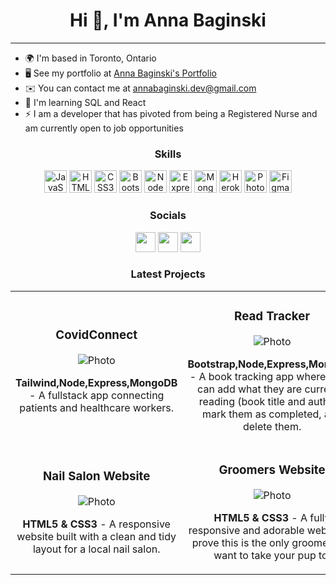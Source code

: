 <!-- ### Hi there 👋 -->

<!--
**annabaginski/annabaginski** is a ✨ _special_ ✨ repository because its `README.md` (this file) appears on your GitHub profile.

Here are some ideas to get you started:

- 🔭 I’m currently working on ...
- 🌱 I’m currently learning ...
- 👯 I’m looking to collaborate on ...
- 🤔 I’m looking for help with ...
- 💬 Ask me about ...
- 📫 How to reach me: ...
- 😄 Pronouns: ...
- ⚡ Fun fact: ...
-->

<h1 align="center">Hi 👋, I'm Anna Baginski</h1>

------------------

* 🌍  I'm based in Toronto, Ontario
* 🖥️  See my portfolio at [Anna Baginski's Portfolio](http://annabaginski.netlify.app/)
* ✉️  You can contact me at [annabaginski.dev@gmail.com](mailto:annabaginski.dev@gmail.com)
* 🧠  I'm learning SQL and React
* ⚡  I am a developer that has pivoted from being a Registered Nurse and am currently open to job opportunities

<h3 align=center> Skills </h3>

<p align="center">
<a href="https://developer.mozilla.org/en-US/docs/Web/JavaScript" target="_blank" rel="noreferrer"><img src="https://raw.githubusercontent.com/danielcranney/readme-generator/main/public/icons/skills/javascript-colored.svg" width="36" height="36" alt="JavaScript" /></a>
<a href="https://developer.mozilla.org/en-US/docs/Glossary/HTML5" target="_blank" rel="noreferrer"><img src="https://raw.githubusercontent.com/danielcranney/readme-generator/main/public/icons/skills/html5-colored.svg" width="36" height="36" alt="HTML5" /></a>
<a href="https://www.w3.org/TR/CSS/#css" target="_blank" rel="noreferrer"><img src="https://raw.githubusercontent.com/danielcranney/readme-generator/main/public/icons/skills/css3-colored.svg" width="36" height="36" alt="CSS3" /></a>
<a href="https://getbootstrap.com/" target="_blank" rel="noreferrer"><img src="https://raw.githubusercontent.com/danielcranney/readme-generator/main/public/icons/skills/bootstrap-colored.svg" width="36" height="36" alt="Bootstrap" /></a>
<a href="https://nodejs.org/en/" target="_blank" rel="noreferrer"><img src="https://raw.githubusercontent.com/danielcranney/readme-generator/main/public/icons/skills/nodejs-colored.svg" width="36" height="36" alt="NodeJS" /></a>
<a href="https://expressjs.com/" target="_blank" rel="noreferrer"><img src="https://raw.githubusercontent.com/danielcranney/readme-generator/main/public/icons/skills/express-colored.svg" width="36" height="36" alt="Express" /></a>
<a href="https://www.mongodb.com/" target="_blank" rel="noreferrer"><img src="https://raw.githubusercontent.com/danielcranney/readme-generator/main/public/icons/skills/mongodb-colored.svg" width="36" height="36" alt="MongoDB" /></a>
<a href="https://www.heroku.com/" target="_blank" rel="noreferrer"><img src="https://raw.githubusercontent.com/danielcranney/readme-generator/main/public/icons/skills/heroku-colored.svg" width="36" height="36" alt="Heroku" /></a>
<a href="https://www.adobe.com/uk/products/photoshop.html" target="_blank" rel="noreferrer"><img src="https://raw.githubusercontent.com/danielcranney/readme-generator/main/public/icons/skills/photoshop-colored.svg" width="36" height="36" alt="Photoshop" /></a>
<a href="https://www.figma.com/" target="_blank" rel="noreferrer"><img src="https://raw.githubusercontent.com/danielcranney/readme-generator/main/public/icons/skills/figma-colored.svg" width="36" height="36" alt="Figma" /></a>
</p>

<h3 align=center> Socials </h3>

<p align="center"> <a href="https://www.github.com/annabaginski" target="_blank" rel="noreferrer"><img src="https://raw.githubusercontent.com/danielcranney/readme-generator/main/public/icons/socials/github.svg" width="32" height="32" /></a> <a href="https://www.linkedin.com/in/anna-baginski" target="_blank" rel="noreferrer"><img src="https://raw.githubusercontent.com/danielcranney/readme-generator/main/public/icons/socials/linkedin.svg" width="32" height="32" /></a> <a href="https://www.twitter.com/AnnaInTech" target="_blank" rel="noreferrer"><img src="https://raw.githubusercontent.com/danielcranney/readme-generator/main/public/icons/socials/twitter.svg" width="32" height="32" /></a></p>

<h3 align="center"> Latest Projects </h3> 

<table align="center">
  <tbody align="center">
  <tr>
   <td width="50%"><h3>CovidConnect</h3> 
      <img alt="Photo" src="https://user-images.githubusercontent.com/93549623/196798461-89b9520f-5cd7-4612-b3e5-bdd220b03b66.png"/>
      <p><b>Tailwind,Node,Express,MongoDB</b> - A fullstack app connecting patients and healthcare workers.</p>
      </td><td width="50%"><h3>Read Tracker</h3> 
      <img alt="Photo" src="https://media.giphy.com/media/vzlc4Saigevx0i63hi/giphy.gif"/>
      <p><b>Bootstrap,Node,Express,MongoDB</b> - A book tracking app where users can add what they are currently reading (book title and author); mark them as completed, and delete them.</p>
      </td>
     
  </tr>
    <tr>
      <td width="50%"><h3>Nail Salon Website</h3> 
      <img alt="Photo" src="https://user-images.githubusercontent.com/93549623/194681581-d75c2723-07c3-400a-9904-28e5867db0cb.gif"/>
      <p><b>HTML5 & CSS3</b> - A responsive website built with a clean and tidy layout for a local nail salon.</p>
      </td>
      <td width="50%"><h3>Groomers Website</h3> 
      <img alt="Photo" src="https://user-images.githubusercontent.com/93549623/194682514-c940bf4f-a90d-44d0-89aa-b5997d23f0a1.gif"/>
      <p><b>HTML5 & CSS3</b> - A fully responsive and adorable website to prove this is the only groomer you want to take your pup to.</p>
      </td>
    </tr>

  </tbody>
</table>
